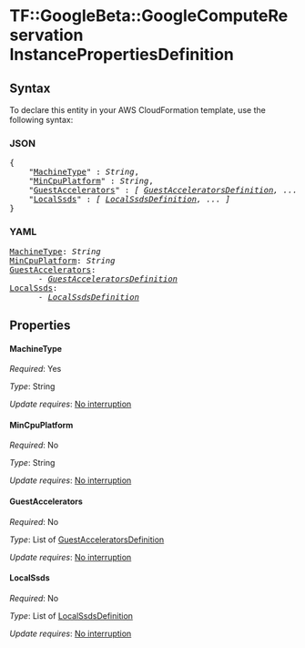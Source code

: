 # TF::GoogleBeta::GoogleComputeReservation InstancePropertiesDefinition

## Syntax

To declare this entity in your AWS CloudFormation template, use the following syntax:

### JSON

<pre>
{
    "<a href="#machinetype" title="MachineType">MachineType</a>" : <i>String</i>,
    "<a href="#mincpuplatform" title="MinCpuPlatform">MinCpuPlatform</a>" : <i>String</i>,
    "<a href="#guestaccelerators" title="GuestAccelerators">GuestAccelerators</a>" : <i>[ <a href="guestacceleratorsdefinition.md">GuestAcceleratorsDefinition</a>, ... ]</i>,
    "<a href="#localssds" title="LocalSsds">LocalSsds</a>" : <i>[ <a href="localssdsdefinition.md">LocalSsdsDefinition</a>, ... ]</i>
}
</pre>

### YAML

<pre>
<a href="#machinetype" title="MachineType">MachineType</a>: <i>String</i>
<a href="#mincpuplatform" title="MinCpuPlatform">MinCpuPlatform</a>: <i>String</i>
<a href="#guestaccelerators" title="GuestAccelerators">GuestAccelerators</a>: <i>
      - <a href="guestacceleratorsdefinition.md">GuestAcceleratorsDefinition</a></i>
<a href="#localssds" title="LocalSsds">LocalSsds</a>: <i>
      - <a href="localssdsdefinition.md">LocalSsdsDefinition</a></i>
</pre>

## Properties

#### MachineType

_Required_: Yes

_Type_: String

_Update requires_: [No interruption](https://docs.aws.amazon.com/AWSCloudFormation/latest/UserGuide/using-cfn-updating-stacks-update-behaviors.html#update-no-interrupt)

#### MinCpuPlatform

_Required_: No

_Type_: String

_Update requires_: [No interruption](https://docs.aws.amazon.com/AWSCloudFormation/latest/UserGuide/using-cfn-updating-stacks-update-behaviors.html#update-no-interrupt)

#### GuestAccelerators

_Required_: No

_Type_: List of <a href="guestacceleratorsdefinition.md">GuestAcceleratorsDefinition</a>

_Update requires_: [No interruption](https://docs.aws.amazon.com/AWSCloudFormation/latest/UserGuide/using-cfn-updating-stacks-update-behaviors.html#update-no-interrupt)

#### LocalSsds

_Required_: No

_Type_: List of <a href="localssdsdefinition.md">LocalSsdsDefinition</a>

_Update requires_: [No interruption](https://docs.aws.amazon.com/AWSCloudFormation/latest/UserGuide/using-cfn-updating-stacks-update-behaviors.html#update-no-interrupt)

